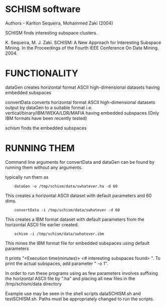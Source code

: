 # SCHISM software
Authors - Karlton Sequeira, Mohammed Zaki (2004)

SCHISM finds interesting subspace clusters.

K. Sequeira, M. J. Zaki. SCHISM: A New Approach for Interesting Subspace Mining.
In the Proceedings of the Fourth IEEE Conference On Data Mining. 2004.


# FUNCTIONALITY
dataGen creates horizontal format ASCII high-dimensional datasets having
embedded subspaces

convertData converts horizontal format ASCII high-dimensional datasets output by
dataGen to a suitable format i.e. vertical/binary/IBM/WEKA/LDR/MAFIA having
embedded subspaces (Only IBM formats have been recently tested)

schism finds the embedded subspaces


# RUNNING THEM
Command line arguments for convertData and dataGen can be found by running them
without any arguments.

typically run them as

        dataGen -o /tmp/schism/data/swhatever.ha -d 60

This creates a horizontal ASCII dataset with default parameters and 60 dims.

        convertData -i /tmp/schism/data/swhatever -d 60

This creates a IBM format dataset with default parameters from the horizontal
ASCII file earlier created.

        schism -i /tmp/schism/data/swhatever.ibm

This mines the IBM format file for embedded subspaces using default parameters

It prints "<Execution time(minutes)> <# interesting subspaces found> <entropy of subspaces> <coverage>". To print the actual subspaces, add parameter " -o 1".

In order to run these programs using as few parameters involves suffixing the
horizontal ASCII file by ".ha" and placing all new files in the /tmp/schism/data
directory

Example use may be seen in the shell scripts dataSCHISM.sh and testSCHISM.sh. 
Paths must be appropriately changed to run the scripts.
